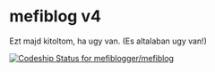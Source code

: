 mefiblog v4
========================

Ezt majd kitoltom, ha ugy van. (Es altalaban ugy van!)

[ ![Codeship Status for mefiblogger/mefiblog](https://www.codeship.io/projects/4bc99450-0910-0132-b5cd-0a761f353479/status)](https://www.codeship.io/projects/31444)
